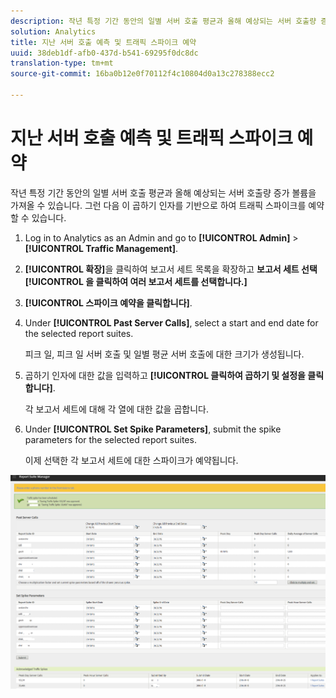 ```yaml
---
description: 작년 특정 기간 동안의 일별 서버 호출 평균과 올해 예상되는 서버 호출량 증가 볼륨을 가져올 수 있습니다. 그런 다음 이 곱하기 인자를 기반으로 하여 트래픽 스파이크를 예약할 수 있습니다.
solution: Analytics
title: 지난 서버 호출 예측 및 트래픽 스파이크 예약
uuid: 38deb1df-afb0-437d-b541-69295f0dc8dc
translation-type: tm+mt
source-git-commit: 16ba0b12e0f70112f4c10804d0a13c278388ecc2

---
```



# 지난 서버 호출 예측 및 트래픽 스파이크 예약

작년 특정 기간 동안의 일별 서버 호출 평균과 올해 예상되는 서버 호출량 증가 볼륨을 가져올 수 있습니다. 그런 다음 이 곱하기 인자를 기반으로 하여 트래픽 스파이크를 예약할 수 있습니다.

1. Log in to Analytics as an Admin and go to **[!UICONTROL Admin]** &gt; **[!UICONTROL Traffic Management]**.

1. **[!UICONTROL 확장]**&#x200B;을 클릭하여 보고서 세트 목록을 확장하고 **보고서 세트 선택[!UICONTROL 을 클릭하여 여러 보고서 세트를 선택합니다.]**

1. **[!UICONTROL 스파이크 예약을 클릭합니다]**.
1. Under **[!UICONTROL Past Server Calls]**, select a start and end date for the selected report suites.

   피크 일, 피크 일 서버 호출 및 일별 평균 서버 호출에 대한 크기가 생성됩니다.

1. 곱하기 인자에 대한 값을 입력하고 **[!UICONTROL 클릭하여 곱하기 및 설정을 클릭합니다]**.

   각 보고서 세트에 대해 각 열에 대한 값을 곱합니다.

1. Under **[!UICONTROL Set Spike Parameters]**, submit the spike parameters for the selected report suites.

   이제 선택한 각 보고서 세트에 대한 스파이크가 예약됩니다.

![](assets/past_server_calls.png)

